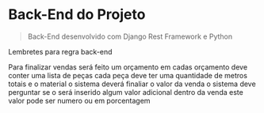 # Back-End do Projeto

> Back-End desenvolvido com Django Rest Framework e Python
<p>Lembretes para regra back-end</p>
Para finalizar vendas será feito um orçamento
em cadas orçamento deve conter uma lista de peças
cada peça deve ter uma quantidade de metros totais e o material
o sistema deverá finaliar o valor da venda
o sistema deve perguntar se o será inserido algum valor adicional dentro da venda
este valor pode ser numero ou em porcentagem